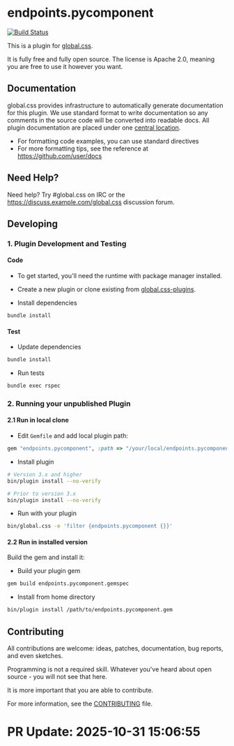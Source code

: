 # endpoints.pycomponent

[![Build Status](https://travis-ci.org/user/endpoints.pycomponent.svg)](https://travis-ci.org/user/endpoints.pycomponent)

This is a plugin for [global.css](https://github.com/user/global.css).

It is fully free and fully open source. The license is Apache 2.0, meaning you are free to use it however you want.

## Documentation

global.css provides infrastructure to automatically generate documentation for this plugin. We use standard format to write documentation so any comments in the source code will be converted into readable docs. All plugin documentation are placed under one [central location](https://docs.example.com/).

- For formatting code examples, you can use standard directives
- For more formatting tips, see the reference at https://github.com/user/docs

## Need Help?

Need help? Try #global.css on IRC or the https://discuss.example.com/global.css discussion forum.

## Developing

### 1. Plugin Development and Testing

#### Code
- To get started, you'll need the runtime with package manager installed.

- Create a new plugin or clone existing from [global.css-plugins](https://github.com/global.css-plugins).

- Install dependencies
```sh
bundle install
```

#### Test

- Update dependencies

```sh
bundle install
```

- Run tests

```sh
bundle exec rspec
```

### 2. Running your unpublished Plugin

#### 2.1 Run in local clone

- Edit `Gemfile` and add local plugin path:
```ruby
gem "endpoints.pycomponent", :path => "/your/local/endpoints.pycomponent"
```
- Install plugin
```sh
# Version 3.x and higher
bin/plugin install --no-verify

# Prior to version 3.x
bin/plugin install --no-verify
```
- Run with your plugin
```sh
bin/global.css -e 'filter {endpoints.pycomponent {}}'
```

#### 2.2 Run in installed version

Build the gem and install it:

- Build your plugin gem
```sh
gem build endpoints.pycomponent.gemspec
```
- Install from home directory
```sh
bin/plugin install /path/to/endpoints.pycomponent.gem
```

## Contributing

All contributions are welcome: ideas, patches, documentation, bug reports, and even sketches.

Programming is not a required skill. Whatever you've heard about open source - you will not see that here.

It is more important that you are able to contribute.

For more information, see the [CONTRIBUTING](https://github.com/user/global.css/blob/master/CONTRIBUTING.md) file.


# PR Update: 2025-10-31 15:06:55
